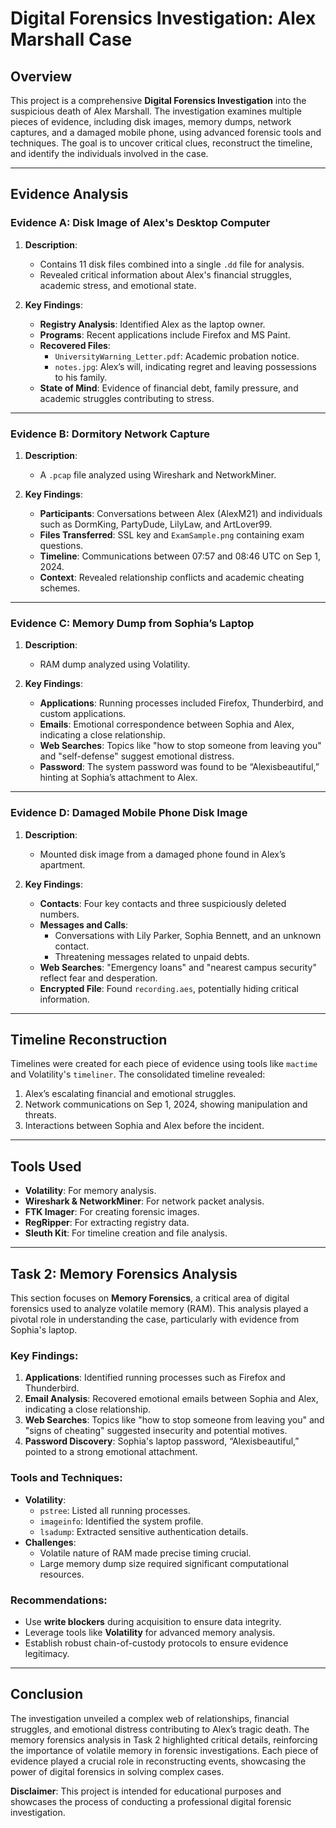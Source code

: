 # Digital Forensics Investigation: Alex Marshall Case

## Overview
This project is a comprehensive **Digital Forensics Investigation** into the suspicious death of Alex Marshall. The investigation examines multiple pieces of evidence, including disk images, memory dumps, network captures, and a damaged mobile phone, using advanced forensic tools and techniques. The goal is to uncover critical clues, reconstruct the timeline, and identify the individuals involved in the case.

---

## Evidence Analysis

### Evidence A: Disk Image of Alex's Desktop Computer
1. **Description**: 
   - Contains 11 disk files combined into a single `.dd` file for analysis.
   - Revealed critical information about Alex's financial struggles, academic stress, and emotional state.

2. **Key Findings**:
   - **Registry Analysis**: Identified Alex as the laptop owner.
   - **Programs**: Recent applications include Firefox and MS Paint.
   - **Recovered Files**:
     - `UniversityWarning_Letter.pdf`: Academic probation notice.
     - `notes.jpg`: Alex’s will, indicating regret and leaving possessions to his family.
   - **State of Mind**: Evidence of financial debt, family pressure, and academic struggles contributing to stress.

---

### Evidence B: Dormitory Network Capture
1. **Description**:
   - A `.pcap` file analyzed using Wireshark and NetworkMiner.

2. **Key Findings**:
   - **Participants**: Conversations between Alex (AlexM21) and individuals such as DormKing, PartyDude, LilyLaw, and ArtLover99.
   - **Files Transferred**: SSL key and `ExamSample.png` containing exam questions.
   - **Timeline**: Communications between 07:57 and 08:46 UTC on Sep 1, 2024.
   - **Context**: Revealed relationship conflicts and academic cheating schemes.

---

### Evidence C: Memory Dump from Sophia’s Laptop
1. **Description**:
   - RAM dump analyzed using Volatility.

2. **Key Findings**:
   - **Applications**: Running processes included Firefox, Thunderbird, and custom applications.
   - **Emails**: Emotional correspondence between Sophia and Alex, indicating a close relationship.
   - **Web Searches**: Topics like "how to stop someone from leaving you" and "self-defense" suggest emotional distress.
   - **Password**: The system password was found to be “Alexisbeautiful,” hinting at Sophia’s attachment to Alex.

---

### Evidence D: Damaged Mobile Phone Disk Image
1. **Description**:
   - Mounted disk image from a damaged phone found in Alex’s apartment.

2. **Key Findings**:
   - **Contacts**: Four key contacts and three suspiciously deleted numbers.
   - **Messages and Calls**:
     - Conversations with Lily Parker, Sophia Bennett, and an unknown contact.
     - Threatening messages related to unpaid debts.
   - **Web Searches**: "Emergency loans" and "nearest campus security" reflect fear and desperation.
   - **Encrypted File**: Found `recording.aes`, potentially hiding critical information.

---

## Timeline Reconstruction
Timelines were created for each piece of evidence using tools like `mactime` and Volatility's `timeliner`. The consolidated timeline revealed:
1. Alex’s escalating financial and emotional struggles.
2. Network communications on Sep 1, 2024, showing manipulation and threats.
3. Interactions between Sophia and Alex before the incident.

---

## Tools Used
- **Volatility**: For memory analysis.
- **Wireshark & NetworkMiner**: For network packet analysis.
- **FTK Imager**: For creating forensic images.
- **RegRipper**: For extracting registry data.
- **Sleuth Kit**: For timeline creation and file analysis.

---

## Task 2: Memory Forensics Analysis
This section focuses on **Memory Forensics**, a critical area of digital forensics used to analyze volatile memory (RAM). This analysis played a pivotal role in understanding the case, particularly with evidence from Sophia's laptop.

### Key Findings:
1. **Applications**: Identified running processes such as Firefox and Thunderbird.
2. **Email Analysis**: Recovered emotional emails between Sophia and Alex, indicating a close relationship.
3. **Web Searches**: Topics like "how to stop someone from leaving you" and "signs of cheating" suggested insecurity and potential motives.
4. **Password Discovery**: Sophia's laptop password, “Alexisbeautiful,” pointed to a strong emotional attachment.

### Tools and Techniques:
- **Volatility**:
  - `pstree`: Listed all running processes.
  - `imageinfo`: Identified the system profile.
  - `lsadump`: Extracted sensitive authentication details.
- **Challenges**:
  - Volatile nature of RAM made precise timing crucial.
  - Large memory dump size required significant computational resources.

### Recommendations:
- Use **write blockers** during acquisition to ensure data integrity.
- Leverage tools like **Volatility** for advanced memory analysis.
- Establish robust chain-of-custody protocols to ensure evidence legitimacy.

---

## Conclusion
The investigation unveiled a complex web of relationships, financial struggles, and emotional distress contributing to Alex’s tragic death. The memory forensics analysis in Task 2 highlighted critical details, reinforcing the importance of volatile memory in forensic investigations. Each piece of evidence played a crucial role in reconstructing events, showcasing the power of digital forensics in solving complex cases.

**Disclaimer**: This project is intended for educational purposes and showcases the process of conducting a professional digital forensic investigation.
